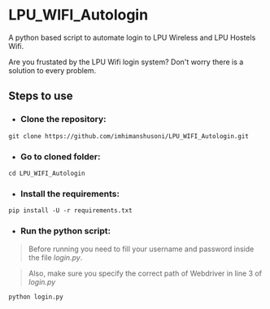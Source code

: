 # LPU_WIFI_Autologin
A python based script to automate login to LPU Wireless and LPU Hostels Wifi.

Are you frustated by the LPU Wifi login system?
Don't worry there is a solution to every problem.

## Steps to use
- ### Clone the repository:

``` git clone https://github.com/imhimanshusoni/LPU_WIFI_Autologin.git ```

- ### Go to cloned folder:

``` cd LPU_WIFI_Autologin ```

- ### Install the requirements:

``` pip install -U -r requirements.txt ```

- ### Run the python script:

> Before running you need to fill your username and password inside the file *login.py*.

> Also, make sure you specify the correct path of Webdriver in line 3 of *login.py*

``` python login.py ```

